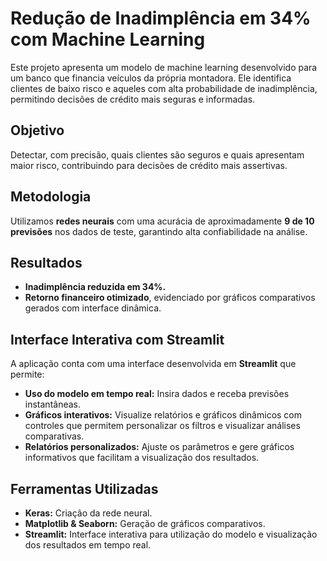 # Redução de Inadimplência em 34% com Machine Learning

Este projeto apresenta um modelo de machine learning desenvolvido para um banco que financia veículos da própria montadora. Ele identifica clientes de baixo risco e aqueles com alta probabilidade de inadimplência, permitindo decisões de crédito mais seguras e informadas.

## Objetivo
Detectar, com precisão, quais clientes são seguros e quais apresentam maior risco, contribuindo para decisões de crédito mais assertivas.

## Metodologia
Utilizamos **redes neurais** com uma acurácia de aproximadamente **9 de 10 previsões** nos dados de teste, garantindo alta confiabilidade na análise.

## Resultados
- **Inadimplência reduzida em 34%.**
- **Retorno financeiro otimizado**, evidenciado por gráficos comparativos gerados com interface dinâmica.

## Interface Interativa com Streamlit
A aplicação conta com uma interface desenvolvida em **Streamlit** que permite:
- **Uso do modelo em tempo real:** Insira dados e receba previsões instantâneas.
- **Gráficos interativos:** Visualize relatórios e gráficos dinâmicos com controles que permitem personalizar os filtros e visualizar análises comparativas.
- **Relatórios personalizados:** Ajuste os parâmetros e gere gráficos informativos que facilitam a visualização dos resultados.

## Ferramentas Utilizadas
- **Keras:** Criação da rede neural.
- **Matplotlib & Seaborn:** Geração de gráficos comparativos.
- **Streamlit:** Interface interativa para utilização do modelo e visualização dos resultados em tempo real.
